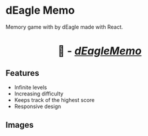 # dEagle Memo

Memory game with by dEagle made with React.
# <p align='center'> 🔗 - [_**dEagleMemo**_](https://deaglememo.netlify.app/)</p>


## Features

- Infinite levels
- Increasing difficulty
- Keeps track of the highest score
- Responsive design

## Images


